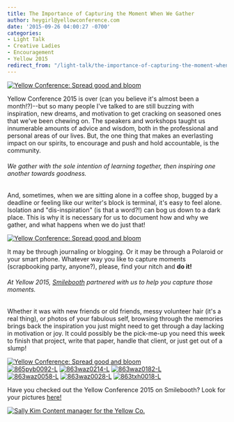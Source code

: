 ```yaml
---
title: The Importance of Capturing the Moment When We Gather
author: heygirl@yellowconference.com
date: '2015-09-26 04:00:27 -0700'
categories:
- Light Talk
- Creative Ladies
- Encouragement
- Yellow 2015
redirect_from: "/light-talk/the-importance-of-capturing-the-moment-when-we-gather/"
---
```


[![Yellow Conference: Spread good and bloom](https://s3.amazonaws.com/yellow-files/blog/2015/09/863waz0264-L1.jpg)](https://s3.amazonaws.com/yellow-files/blog/2015/09/863waz0264-L1.jpg)

Yellow Conference 2015 is over (can you believe it's almost been a month!?)--but so many people I've talked to are still buzzing with inspiration, new dreams, and motivation to get cracking on seasoned ones that we've been chewing on. The speakers and workshops taught us innumerable amounts of advice and wisdom, both in the professional and personal areas of our lives. But, the one thing that makes an everlasting impact on our spirits, to encourage and push and hold accountable, is the community.

###### We gather with the sole intention of learning together, then inspiring one another towards goodness.

And, sometimes, when we are sitting alone in a coffee shop, bugged by a deadline or feeling like our writer's block is terminal, it's easy to feel alone. Isolation and "dis-inspiration" (is that a word?!) can bog us down to a dark place. This is why it is necessary for us to document how and why we gather, and what happens when we do just that!

[![Yellow Conference: Spread good and bloom](https://s3.amazonaws.com/yellow-files/blog/2015/09/Untitled-12.jpg)](https://s3.amazonaws.com/yellow-files/blog/2015/09/Untitled-12.jpg)

It may be through journaling or blogging. Or it may be through a Polaroid or your smart phone. Whatever way you like to capture moments (scrapbooking party, anyone?), please, find your nitch and **do it!**

###### At Yellow 2015, [Smilebooth](http://smilebooth.com/#/blog/) partnered with us to help you capture those moments.

Whether it was with new friends or old friends, messy volunteer hair (it's a real thing), or photos of your fabulous self, browsing through the memories brings back the inspiration you just might need to get through a day lacking in motivation or joy. It could possibly be the pick-me-up you need this week to finish that project, write that paper, handle that client, or just get out of a slump!

[![Yellow Conference: Spread good and bloom](https://s3.amazonaws.com/yellow-files/blog/2015/09/8665ag0154-L.jpg)](https://s3.amazonaws.com/yellow-files/blog/2015/09/8665ag0154-L.jpg)[  
](https://s3.amazonaws.com/yellow-files/blog/2015/09/8665ag0050-L.jpg)[![865pyb0092-L](https://s3.amazonaws.com/yellow-files/blog/2015/09/865pyb0092-L.jpg)](https://s3.amazonaws.com/yellow-files/blog/2015/09/865pyb0092-L.jpg) [![863waz0214-L](https://s3.amazonaws.com/yellow-files/blog/2015/09/863waz0214-L.jpg)](https://s3.amazonaws.com/yellow-files/blog/2015/09/863waz0214-L.jpg) [![863waz0182-L](https://s3.amazonaws.com/yellow-files/blog/2015/09/863waz0182-L.jpg)](https://s3.amazonaws.com/yellow-files/blog/2015/09/863waz0182-L.jpg)[  
](https://s3.amazonaws.com/yellow-files/blog/2015/09/863waz0110-L.jpg)[![863waz0058-L](https://s3.amazonaws.com/yellow-files/blog/2015/09/863waz0058-L1.jpg)](https://s3.amazonaws.com/yellow-files/blog/2015/09/863waz0058-L1.jpg) [![863waz0028-L](https://s3.amazonaws.com/yellow-files/blog/2015/09/863waz0028-L.jpg)](https://s3.amazonaws.com/yellow-files/blog/2015/09/863waz0028-L.jpg) [![863txh0018-L](https://s3.amazonaws.com/yellow-files/blog/2015/09/863txh0018-L.jpg)](https://s3.amazonaws.com/yellow-files/blog/2015/09/863txh0018-L.jpg)

Have you checked out the Yellow Conference 2015 on Smilebooth? Look for your pictures [here!](https://smilebooth.smugmug.com/gallery/51643998_XzzfDJ/)

[![Sally Kim Content manager for the Yellow Co.](https://s3.amazonaws.com/yellow-files/blog/2015/07/sallykim.jpg)](http://lettersfromamister.tumblr.com/)
